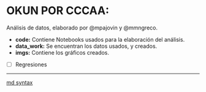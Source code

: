 # OKUN POR CCCAA:

Análisis de datos, elaborado por @mpajovin y @mmngreco.

- __code:__ Contiene Notebooks usados para la elaboración del análisis.
- __data_work:__ Se encuentran los datos usados, y creados.
- __imgs:__ Contiene los gráficos creados.

- [ ] Regresiones

---
[md syntax](https://help.github.com/articles/writing-on-github/)
